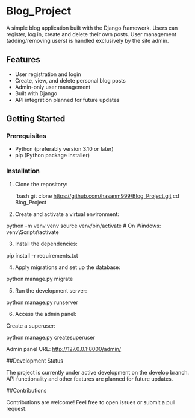 # Blog_Project

A simple blog application built with the Django framework. Users can register, log in, create and delete their own posts. User management (adding/removing users) is handled exclusively by the site admin.

## Features

- User registration and login
- Create, view, and delete personal blog posts
- Admin-only user management
- Built with Django
- API integration planned for future updates

## Getting Started

### Prerequisites

- Python (preferably version 3.10 or later)
- pip (Python package installer)

### Installation

1. Clone the repository:

   `bash
   git clone https://github.com/hasanm999/Blog_Project.git
   cd Blog_Project

2. Create and activate a virtual environment:

python -m venv venv
source venv/bin/activate  # On Windows: venv\Scripts\activate


3. Install the dependencies:

pip install -r requirements.txt


4. Apply migrations and set up the database:

python manage.py migrate


5. Run the development server:

python manage.py runserver


6. Access the admin panel:

Create a superuser:

python manage.py createsuperuser

Admin panel URL: http://127.0.0.1:8000/admin/




##Development Status

The project is currently under active development on the develop branch. API functionality and other features are planned for future updates.


##Contributions

Contributions are welcome! Feel free to open issues or submit a pull request.
